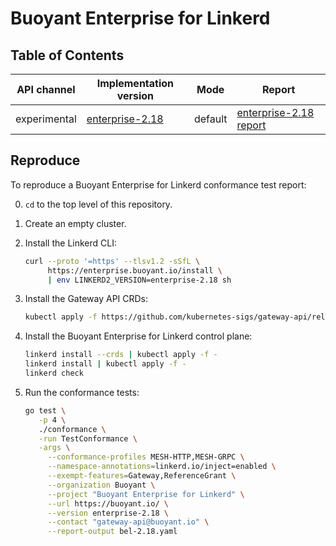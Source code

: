 # Buoyant Enterprise for Linkerd

## Table of Contents

| API channel  | Implementation version                    | Mode    | Report                                                 |
|--------------|-------------------------------------------|---------|--------------------------------------------------------|
| experimental | [enterprise-2.18](https://docs.buoyant.io/buoyant-enterprise-linkerd/latest/overview//) | default | [enterprise-2.18 report](./enterprise-2.18.yaml) |

## Reproduce

To reproduce a Buoyant Enterprise for Linkerd conformance test report:

0. `cd` to the top level of this repository.

1. Create an empty cluster.

2. Install the Linkerd CLI:

    ```bash
    curl --proto '=https' --tlsv1.2 -sSfL \
         https://enterprise.buoyant.io/install \
         | env LINKERD2_VERSION=enterprise-2.18 sh
    ```

3. Install the Gateway API CRDs:

    ```bash
    kubectl apply -f https://github.com/kubernetes-sigs/gateway-api/releases/download/v1.3.0/standard-install.yaml
    ```

4. Install the Buoyant Enterprise for Linkerd control plane:

    ```bash
    linkerd install --crds | kubectl apply -f -
    linkerd install | kubectl apply -f -
    linkerd check
    ```

5. Run the conformance tests:

    ```bash
    go test \
       -p 4 \
       ./conformance \
       -run TestConformance \
       -args \
         --conformance-profiles MESH-HTTP,MESH-GRPC \
         --namespace-annotations=linkerd.io/inject=enabled \
         --exempt-features=Gateway,ReferenceGrant \
         --organization Buoyant \
         --project "Buoyant Enterprise for Linkerd" \
         --url https://buoyant.io/ \
         --version enterprise-2.18 \
         --contact "gateway-api@buoyant.io" \
         --report-output bel-2.18.yaml
    ```
